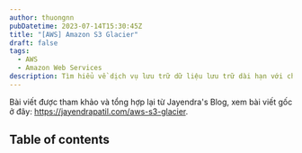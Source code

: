 ```yaml
---
author: thuongnn
pubDatetime: 2023-07-14T15:30:45Z
title: "[AWS] Amazon S3 Glacier"
draft: false
tags:
  - AWS
  - Amazon Web Services
description: Tìm hiểu về dịch vụ lưu trữ dữ liệu lưu trữ dài hạn với chi phí thấp của AWS.
---
```

Bài viết được tham khảo và tổng hợp lại từ Jayendra's Blog, xem bài viết gốc ở đây: https://jayendrapatil.com/aws-s3-glacier. 

## Table of contents

